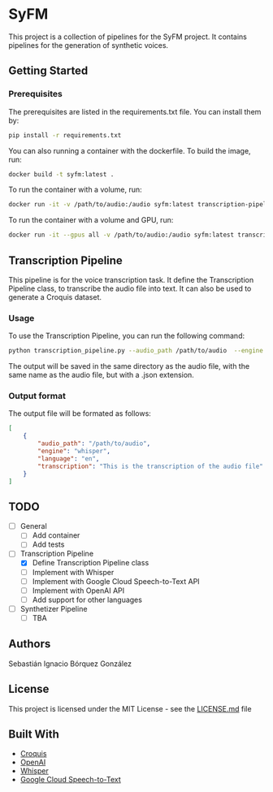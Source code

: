 # SyFM

This project is a collection of pipelines for the SyFM project. It contains pipelines for the generation of synthetic voices.

## Getting Started

### Prerequisites

The prerequisites are listed in the requirements.txt file. You can install them by:

```bash
pip install -r requirements.txt
```

You can also running a container with the dockerfile. To build the image, run:

```bash
docker build -t syfm:latest .
```

To run the container with a volume, run:

```bash
docker run -it -v /path/to/audio:/audio syfm:latest transcription-pipeline
```

To run the container with a volume and GPU, run:

```bash
docker run -it --gpus all -v /path/to/audio:/audio syfm:latest transcription-pipeline
```

## Transcription Pipeline

This pipeline is for the voice transcription task. It define the Transcription Pipeline
class, to transcribe the audio file into text. It can also be used to generate a Croquis dataset.

### Usage

To use the Transcription Pipeline, you can run the following command:

```bash
python transcription_pipeline.py --audio_path /path/to/audio  --engine whisper
```

The output will be saved in the same directory as the audio file, with the same name
as the audio file, but with a .json extension.

### Output format

The output file will be formated as follows:

```json
[
    {
        "audio_path": "/path/to/audio",
        "engine": "whisper",
        "language": "en",
        "transcription": "This is the transcription of the audio file"
    }
]
```

## TODO

- [ ] General
  - [ ] Add container
  - [ ] Add tests
- [ ] Transcription Pipeline
  - [x] Define Transcription Pipeline class
  - [ ] Implement with Whisper
  - [ ] Implement with Google Cloud Speech-to-Text API
  - [ ] Implement with OpenAI API
  - [ ] Add support for other languages
- [ ] Synthetizer Pipeline
  - [ ] TBA

## Authors

Sebastián Ignacio Bórquez González

## License

This project is licensed under the MIT License - see the [LICENSE.md](LICENSE.md) file

## Built With

- [Croquis](https://)
- [OpenAI](https://openai.com/blog/openai-api/)
- [Whisper](https://github.com/openai/whisper)
- [Google Cloud Speech-to-Text](https://cloud.google.com/speech-to-text)